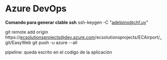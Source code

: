 Azure DevOps
============
**Comando para generar clable ssh**
ssh-keygen -C "adelpino@chf.uy"

git remote add origin https://ecsolutionsprojects@dev.azure.com/ecsolutionsprojects/ECAirport/_git/EasyWeb
git push -u azure --all

pipeline: queda escrito en el codigo de la aplicación